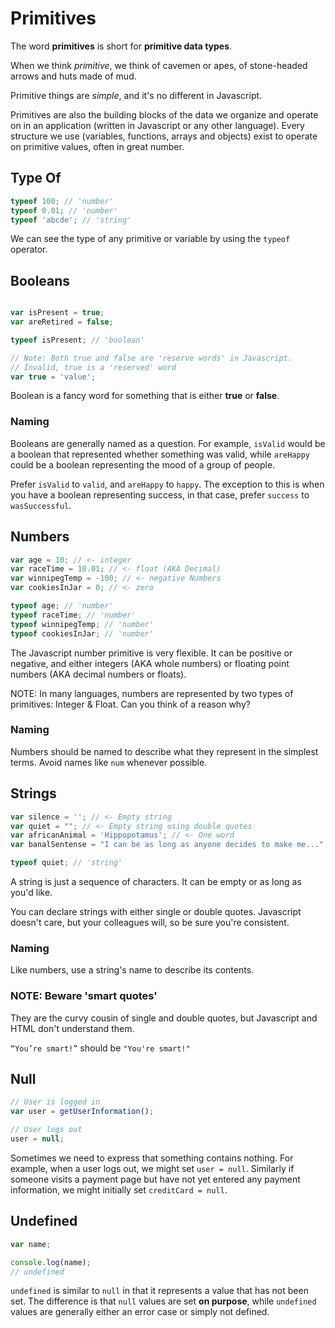 # Primitives

The word **primitives** is short for **primitive data types**.

When we think _primitive_, we think of cavemen or apes, of stone-headed arrows and huts made of mud.

Primitive things are _simple_, and it's no different in Javascript.

Primitives are also the building blocks of the data we organize and operate on
in an application (written in Javascript or any other language).
Every structure we use (variables, functions, arrays and objects)
exist to operate on primitive values, often in great number.

## Type Of

```javascript
typeof 100; // 'number'
typeof 0.01; // 'number'
typeof 'abcde'; // 'string'
```

We can see the type of any primitive or variable by using the `typeof` operator.


## Booleans

```javascript

var isPresent = true;
var areRetired = false;

typeof isPresent; // 'boolean'

// Note: Both true and false are 'reserve words' in Javascript.
// Invalid, true is a 'reserved' word
var true = 'value';
```

Boolean is a fancy word for something that is either __true__ or __false__.

### Naming

Booleans are generally named as a question.
For example, `isValid` would be a boolean that represented whether something was valid,
while `areHappy` could be a boolean representing the mood of a group of people.

Prefer `isValid` to `valid`, and `areHappy` to `happy`.
The exception to this is when you have a boolean representing success, in that case, prefer `success` to `wasSuccessful`.


## Numbers

```javascript
var age = 10; // <- integer
var raceTime = 10.01; // <- float (AKA Decimal)
var winnipegTemp = -100; // <- negative Numbers
var cookiesInJar = 0; // <- zero

typeof age; // 'number'
typeof raceTime; // 'number'
typeof winnipegTemp; // 'number'
typeof cookiesInJar; // 'number'
```


The Javascript number primitive is very flexible.
It can be positive or negative, and either integers (AKA whole numbers) or floating point numbers (AKA decimal numbers or floats).

NOTE: In many languages, numbers are represented by two types of primitives: Integer & Float. Can you think of a reason why?

### Naming

Numbers should be named to describe what they represent in the simplest terms.
Avoid names like `num` whenever possible.

## Strings

```javascript
var silence = ''; // <- Empty string
var quiet = ""; // <- Empty string using double quotes
var africanAnimal = 'Hippopotamus'; // <- One word
var banalSentense = "I can be as long as anyone decides to make me..."; // Long strings

typeof quiet; // 'string'
```

A string is just a sequence of characters. It can be empty or as long as you'd like.

You can declare strings with either single or double quotes.
Javascript doesn't care, but your colleagues will, so be sure you're consistent.

### Naming

Like numbers, use a string's name to describe its contents.

### NOTE: Beware 'smart quotes'

They are the curvy cousin of single and double quotes, but Javascript and HTML don't understand them.

`“You’re smart!”` should be `"You're smart!"`

## Null

```javascript
// User is logged in
var user = getUserInformation();

// User logs out
user = null;
```

Sometimes we need to express that something contains nothing.
For example, when a user logs out, we might set `user = null`.
Similarly if someone visits a payment page but have not yet entered any payment information,
we might initially set `creditCard = null`.

## Undefined

```javascript
var name;

console.log(name);
// undefined
```

`undefined` is similar to `null` in that it represents a value that has not been set.
The difference is that `null` values are set __on purpose__, while `undefined` values are generally either an error case or simply not defined.
